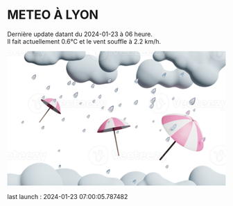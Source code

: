 # METEO À LYON

Dernière update datant du 2024-01-23 à 06 heure.  
Il fait actuellement 0.6°C et le vent souffle à 2.2 km/h.      

![](./.github/rain.png)

last launch : 2024-01-23 07:00:05.787482
